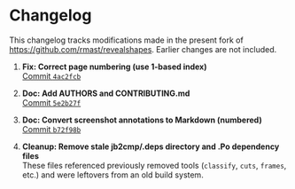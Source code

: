 # Changelog

This changelog tracks modifications made in the present fork of https://github.com/rmast/revealshapes.
Earlier changes are not included.

1. **Fix: Correct page numbering (use 1-based index)**  
   [Commit `4ac2fcb`](https://github.com/jsbien/revealshapes/commit/4ac2fcb9355b0c4dc81fa8711c0d6d4426c1f861)

2. **Doc: Add AUTHORS and CONTRIBUTING.md**  
   [Commit `5e2b27f`](https://github.com/jsbien/revealshapes/commit/5e2b27f17ad5e88b4fdc6aee1f0aa1a8f4fba61f)

3. **Doc: Convert screenshot annotations to Markdown (numbered)**  
   [Commit `b72f98b`](https://github.com/jsbien/revealshapes/commit/b72f98bbbd72d543d8821a12429f4eac1c14c117)

4. **Cleanup: Remove stale jb2cmp/.deps directory and .Po dependency files**  
   These files referenced previously removed tools (`classify`, `cuts`, `frames`, etc.) and were leftovers from an old build system.
